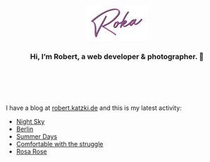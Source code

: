 <div align="center">
  <br>
  <br>
  <br>
  <br>
  <a href="https://robert.katzki.de/">
    <img width="140" src="https://github.com/ro-ka/ro-ka/blob/master/logo.svg" alt="Roka">
  </a>
  <br>
  <h3>Hi, I’m Robert, a web developer & photographer. 👋</h3>
 
  <br>
  <br>
  <br>
  <br>
</div>

I have a blog at [robert.katzki.de](https://robert.katzki.de/) and this is my latest activity:
<!-- BLOG-POST-LIST:START -->
- [Night Sky](https://robert.katzki.de/photos/2024/night-sky)
- [Berlin](https://robert.katzki.de/photos/2024/berlin)
- [Summer Days](https://robert.katzki.de/photos/2024/summer-days)
- [Comfortable with the struggle](https://robert.katzki.de/posts/comfortable-with-the-struggle)
- [Rosa Rose](https://robert.katzki.de/photos/2024/rosa-rose)
<!-- BLOG-POST-LIST:END -->
